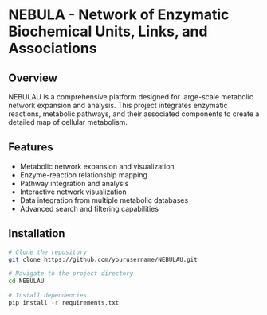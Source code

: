 # NEBULA - Network of Enzymatic Biochemical Units, Links, and Associations

## Overview
NEBULAU is a comprehensive platform designed for large-scale metabolic network expansion and analysis. This project integrates enzymatic reactions, metabolic pathways, and their associated components to create a detailed map of cellular metabolism.

## Features
- Metabolic network expansion and visualization
- Enzyme-reaction relationship mapping
- Pathway integration and analysis
- Interactive network visualization
- Data integration from multiple metabolic databases
- Advanced search and filtering capabilities

## Installation
```bash
# Clone the repository
git clone https://github.com/yourusername/NEBULAU.git

# Navigate to the project directory
cd NEBULAU

# Install dependencies
pip install -r requirements.txt
